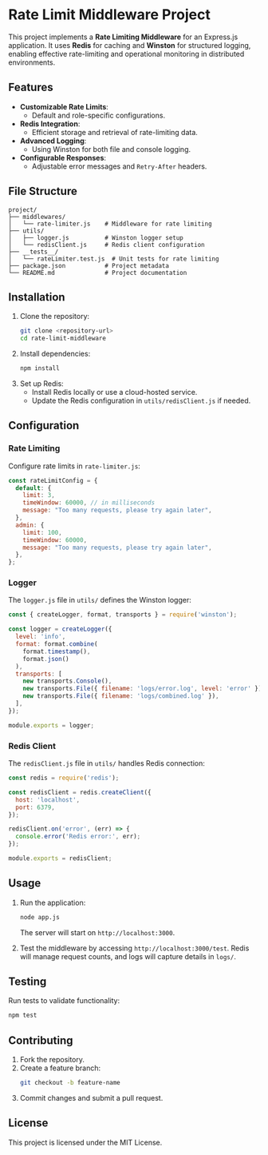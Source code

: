 
# Rate Limit Middleware Project

This project implements a **Rate Limiting Middleware** for an Express.js application. It uses **Redis** for caching and **Winston** for structured logging, enabling effective rate-limiting and operational monitoring in distributed environments.

## Features
- **Customizable Rate Limits**:
  - Default and role-specific configurations.
- **Redis Integration**:
  - Efficient storage and retrieval of rate-limiting data.
- **Advanced Logging**:
  - Using Winston for both file and console logging.
- **Configurable Responses**:
  - Adjustable error messages and `Retry-After` headers.

## File Structure
```
project/
├── middlewares/
│   └── rate-limiter.js    # Middleware for rate limiting
├── utils/
│   ├── logger.js          # Winston logger setup
│   └── redisClient.js     # Redis client configuration
├── __tests__/
│   └── rateLimiter.test.js  # Unit tests for rate limiting
├── package.json           # Project metadata
└── README.md              # Project documentation
```

## Installation
1. Clone the repository:
   ```bash
   git clone <repository-url>
   cd rate-limit-middleware
   ```
2. Install dependencies:
   ```bash
   npm install
   ```
3. Set up Redis:
   - Install Redis locally or use a cloud-hosted service.
   - Update the Redis configuration in `utils/redisClient.js` if needed.

## Configuration
### Rate Limiting
Configure rate limits in `rate-limiter.js`:
```javascript
const rateLimitConfig = {
  default: {
    limit: 3,
    timeWindow: 60000, // in milliseconds
    message: "Too many requests, please try again later",
  },
  admin: {
    limit: 100,
    timeWindow: 60000,
    message: "Too many requests, please try again later",
  },
};
```

### Logger
The `logger.js` file in `utils/` defines the Winston logger:
```javascript
const { createLogger, format, transports } = require('winston');

const logger = createLogger({
  level: 'info',
  format: format.combine(
    format.timestamp(),
    format.json()
  ),
  transports: [
    new transports.Console(),
    new transports.File({ filename: 'logs/error.log', level: 'error' }),
    new transports.File({ filename: 'logs/combined.log' }),
  ],
});

module.exports = logger;
```

### Redis Client
The `redisClient.js` file in `utils/` handles Redis connection:
```javascript
const redis = require('redis');

const redisClient = redis.createClient({
  host: 'localhost',
  port: 6379,
});

redisClient.on('error', (err) => {
  console.error('Redis error:', err);
});

module.exports = redisClient;
```

## Usage
1. Run the application:
   ```bash
   node app.js
   ```
   The server will start on `http://localhost:3000`.

2. Test the middleware by accessing `http://localhost:3000/test`. Redis will manage request counts, and logs will capture details in `logs/`.

## Testing
Run tests to validate functionality:
```bash
npm test
```

## Contributing
1. Fork the repository.
2. Create a feature branch:
   ```bash
   git checkout -b feature-name
   ```
3. Commit changes and submit a pull request.

## License
This project is licensed under the MIT License.
